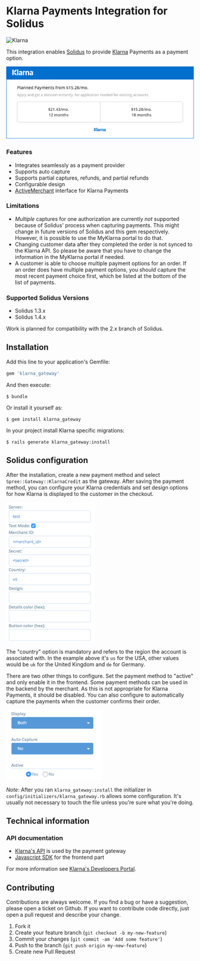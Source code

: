 # Klarna Payments Integration for Solidus

![Klarna](https://cdn.klarna.com/1.0/shared/image/generic/logo/en_us/basic/blue-black.png?height=30)

This integration enables [Solidus](https://solidus.io) to provide [Klarna](https://www.klarna.com/) Payments as a payment option.

![Checkout](docs/checkout.png)

### Features

- Integrates seamlessly as a payment provider
- Supports auto capture
- Supports partial captures, refunds, and partial refunds
- Configurable design
- [ActiveMerchant](http://activemerchant.org) interface for Klarna Payments

### Limitations

- *Multiple* captures for one authorization are currently *not* supported because of Solidus' process when capturing payments. This might change in future versions of Solidus and this gem respectively. However, it is possible to use the MyKlarna portal to do that.
- Changing customer data after they completed the order is not synced to the Klarna API. So please be aware that you have to change the information in the MyKlarna portal if needed.
- A customer is able to choose multiple payment options for an order.  If an order does have multiple payment options, you should capture the most recent payment choice first, which be listed at the bottom of the list of payments.

### Supported Solidus Versions

- Solidus 1.3.x
- Solidus 1.4.x

Work is planned for compatibility with the 2.x branch of Solidus.

## Installation

Add this line to your application's Gemfile:

```ruby
gem 'klarna_gateway'
```

And then execute:

    $ bundle

Or install it yourself as:

    $ gem install klarna_gateway

In your project install Klarna specific migrations:

    $ rails generate klarna_gateway:install

## Solidus configuration

After the installation, create a new payment method and select `Spree::Gateway::KlarnaCredit` as the gateway. After saving the payment method, you can configure your Klarna credentials and set design options for how Klarna is displayed to the customer in the checkout.

![Configuration](docs/configuration.png)

The "country" option is mandatory and refers to the region the account is associated with. In the example above it's `us` for the USA, other values would be `uk` for the United Kingdom and `de` for Germany.

There are two other things to configure. Set the payment method to "active" and only enable it in the frontend. Some payment methods can be used in the backend by the merchant. As this is not appropriate for Klarna Payments, it should be disabled. You can also configure to automatically capture the payments when the customer confirms their order.

![Configuration](docs/configuration2.png)

*Note*: After you ran `klarna_gateway:install` the initializer in `config/initializers/klarna_gateway.rb` allows some configuration. It's usually not necessary to touch the file unless you're sure what you're doing.


## Technical information

### API documentation

- [Klarna's API](https://developers.klarna.com/api/) is used by the payment gateway
- [Javascript SDK](https://credit.klarnacdn.net/lib/v1/index.html) for the frontend part

For more information see [Klarna's Developers Portal](https://developers.klarna.com/).

## Contributing

Contributions are always welcome. If you find a bug or have a suggestion, please open a ticket on Github. If you want to contribute code directly, just open a pull request and describe your change.

1. Fork it
2. Create your feature branch (`git checkout -b my-new-feature`)
3. Commit your changes (`git commit -am 'Add some feature'`)
4. Push to the branch (`git push origin my-new-feature`)
5. Create new Pull Request
